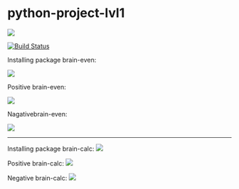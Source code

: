 # python-project-lvl1

<a href="https://codeclimate.com/github/Ana-ana/python-project-lvl1/maintainability"><img src="https://api.codeclimate.com/v1/badges/a99a88d28ad37a79dbf6/maintainability" /></a>

[![Build Status](https://travis-ci.com/Ana-ana/python-project-lvl1.svg?branch=master)](https://travis-ci.com/Ana-ana/python-project-lvl1)

Installing package brain-even:

<a href="https://asciinema.org/a/5nmYyPPhCjAl9E6DreSiC9KrD" target="_blank"><img src="https://asciinema.org/a/5nmYyPPhCjAl9E6DreSiC9KrD.svg" /></a>

Positive brain-even:

<a href="https://asciinema.org/a/D3nmkITRWjYiOXZpckGjTtKl1" target="_blank"><img src="https://asciinema.org/a/D3nmkITRWjYiOXZpckGjTtKl1.svg" /></a>

Nagativebrain-even:

<a href="https://asciinema.org/a/6M11FGpm2NasUnmuf51inDQaS" target="_blank"><img src="https://asciinema.org/a/6M11FGpm2NasUnmuf51inDQaS.svg" /></a>
_______________________________________________________________


Installing package brain-calc:
<a href="https://asciinema.org/a/zpyz5WeydosC7XiZ9RCLczykx" target="_blank"><img src="https://asciinema.org/a/zpyz5WeydosC7XiZ9RCLczykx.svg" /></a>

Positive brain-calc:
<a href="https://asciinema.org/a/KIIX0KANuTEYD8EIKkv0t5dm8" target="_blank"><img src="https://asciinema.org/a/KIIX0KANuTEYD8EIKkv0t5dm8.svg" /></a>

Negative brain-calc:
<a href="https://asciinema.org/a/DnPAigPySgrWIr8KCSaRfVuzh" target="_blank"><img src="https://asciinema.org/a/DnPAigPySgrWIr8KCSaRfVuzh.svg" /></a>
